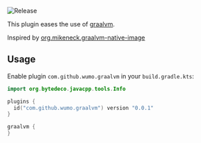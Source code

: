 ![Release](https://img.shields.io/maven-metadata/v/https/plugins.gradle.org/m2/com/github/wumo/gradle-graalvm-plugin/maven-metadata.xml.svg?label=com.github.wumo.graalvm)

This plugin eases the use of [graalvm](https://github.com/oracle/graal).

Inspired by [org.mikeneck.graalvm-native-image](https://github.com/mike-neck/graalvm-native-image-plugin)

## Usage
Enable plugin `com.github.wumo.graalvm` in your `build.gradle.kts`:
```kotlin
import org.bytedeco.javacpp.tools.Info

plugins {
  id("com.github.wumo.graalvm") version "0.0.1"
}

graalvm {
}
```

